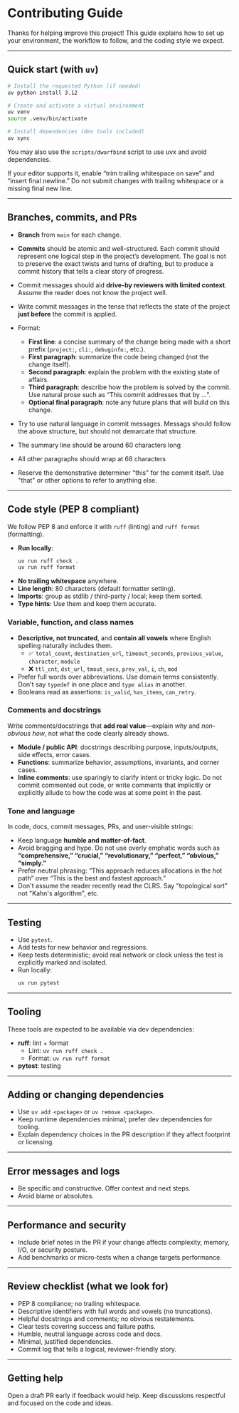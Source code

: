 # Contributing Guide

Thanks for helping improve this project! This guide explains how to set up your environment, the workflow to follow, and the coding style we expect.

---

## Quick start (with `uv`)

```bash
# Install the requested Python (if needed)
uv python install 3.12

# Create and activate a virtual environment
uv venv
source .venv/bin/activate

# Install dependencies (dev tools included)
uv sync
```

You may also use the `scripts/dwarfbind` script to use uvx and avoid dependencies.

If your editor supports it, enable “trim trailing whitespace on save” and “insert final newline.”
Do not submit changes with trailing whitespace or a missing final new line.

---

## Branches, commits, and PRs

- **Branch** from `main` for each change.
- **Commits** should be atomic and well-structured. Each commit should
represent one logical step in the project’s development. The goal is not to
preserve the exact twists and turns of drafting, but to produce a commit
history that tells a clear story of progress.

- Commit messages should aid **drive-by reviewers with limited context**.
Assume the reader does not know the project well.
- Write commit messages in the tense that reflects the state of the project **just before** the commit is applied.
- Format:
  - **First line**: a concise summary of the change being made with a short prefix (`project:`, `cli:`, `debuginfo:`, etc.).
  - **First paragraph**: summarize the code being changed (not the change itself).
  - **Second paragraph**: explain the problem with the existing state of affairs.
  - **Third paragraph**: describe how the problem is solved by the commit. Use natural prose such as “This commit addresses that by …”.
  - **Optional final paragraph**: note any future plans that will build on this change.
- Try to use natural language in commit messages. Messags should follow the above structure, but should not demarcate that structure.
- The summary line should be around 60 characters long
- All other paragraphs should wrap at 68 characters
- Reserve the demonstrative determiner "this" for the commit itself. Use "that" or other options to refer to anything else.

---

## Code style (PEP 8 compliant)

We follow PEP 8 and enforce it with `ruff` (linting) and `ruff format` (formatting).

- **Run locally**:
  ```bash
  uv run ruff check .
  uv run ruff format
  ```
- **No trailing whitespace** anywhere.
- **Line length**: 80 characters (default formatter setting).
- **Imports**: group as stdlib / third-party / local; keep them sorted.
- **Type hints**: Use them and keep them accurate.

### Variable, function, and class names

- **Descriptive, not truncated**, and **contain all vowels** where English spelling naturally includes them.
  - ✅ `total_count`, `destination_url`, `timeout_seconds`, `previous_value`, `character`, `module`
  - ❌ `ttl_cnt`, `dst_url`, `tmout_secs`, `prev_val`, `i`, `ch`, `mod`
- Prefer full words over abbreviations. Use domain terms consistently. Don't say `typedef` in one place and `type alias`
in another.
- Booleans read as assertions: `is_valid`, `has_items`, `can_retry`.

### Comments and docstrings

Write comments/docstrings that **add real value**—explain *why* and *non-obvious how*, not what the code clearly already shows.

- **Module / public API**: docstrings describing purpose, inputs/outputs, side effects, error cases.
- **Functions**: summarize behavior, assumptions, invariants, and corner cases.
- **Inline comments**: use sparingly to clarify intent or tricky logic. Do not commit commented out code, or write comments that
implicitly or explicitly allude to how the code was at some point in the past.

### Tone and language

In code, docs, commit messages, PRs, and user-visible strings:

- Keep language **humble and matter-of-fact**.
- Avoid bragging and hype. Do not use overly emphatic words such as **“comprehensive,” “crucial,” “revolutionary,” “perfect,” “obvious,” “simply.”**
- Prefer neutral phrasing: “This approach reduces allocations in the hot path” over “This is the best and fastest approach.”
- Don't assume the reader recently read the CLRS. Say "topological sort" not "Kahn's algorithm", etc.

---

## Testing

- Use `pytest`.
- Add tests for new behavior and regressions.
- Keep tests deterministic; avoid real network or clock unless the test is explicitly marked and isolated.
- Run locally:
  ```bash
  uv run pytest
  ```

---

## Tooling

These tools are expected to be available via dev dependencies:

- **ruff**: lint + format
  - Lint: `uv run ruff check .`
  - Format: `uv run ruff format`
- **pytest**: testing

---

## Adding or changing dependencies

- Use `uv add <package>` or `uv remove <package>`.
- Keep runtime dependencies minimal; prefer dev dependencies for tooling.
- Explain dependency choices in the PR description if they affect footprint or licensing.

---

## Error messages and logs

- Be specific and constructive. Offer context and next steps.
- Avoid blame or absolutes.

---

## Performance and security

- Include brief notes in the PR if your change affects complexity, memory, I/O, or security posture.
- Add benchmarks or micro-tests when a change targets performance.

---

## Review checklist (what we look for)

- PEP 8 compliance; no trailing whitespace.
- Descriptive identifiers with full words and vowels (no truncations).
- Helpful docstrings and comments; no obvious restatements.
- Clear tests covering success and failure paths.
- Humble, neutral language across code and docs.
- Minimal, justified dependencies.
- Commit log that tells a logical, reviewer-friendly story.

---

## Getting help

Open a draft PR early if feedback would help. Keep discussions respectful and focused on the code and ideas.
